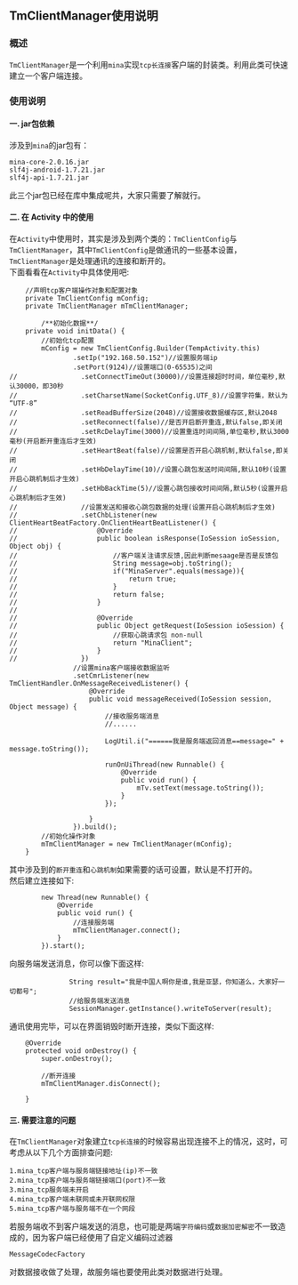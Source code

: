 ## TmClientManager使用说明

### 概述
`TmClientManager`是一个利用`mina`实现`tcp长连接`客户端的封装类。利用此类可快速建立一个客户端连接。

### 使用说明
#### 一. jar包依赖
涉及到`mina`的jar包有：
```
mina-core-2.0.16.jar
slf4j-android-1.7.21.jar
slf4j-api-1.7.21.jar
```
此三个jar包已经在库中集成呢共，大家只需要了解就行。
#### 二. 在 Activity 中的使用
在`Activity`中使用时，其实是涉及到两个类的：`TmClientConfig`与`TmClientManager`，其中`TmClientConfig`是做通讯的一些基本设置，`TmClientManager`是处理通讯的连接和断开的。  
下面看看在`Activity`中具体使用吧:
```
    //声明tcp客户端操作对象和配置对象
    private TmClientConfig mConfig;
    private TmClientManager mTmClientManager;
    
        /**初始化数据**/
    private void initData() {
        //初始化tcp配置
        mConfig = new TmClientConfig.Builder(TempActivity.this)
                .setIp("192.168.50.152")//设置服务端ip
                .setPort(9124)//设置端口(0-65535)之间
//                .setConnectTimeOut(30000)//设置连接超时时间，单位毫秒,默认30000，即30秒
//                .setCharsetName(SocketConfig.UTF_8)//设置字符集，默认为 “UTF-8”
//                .setReadBufferSize(2048)//设置接收数据缓存区,默认2048
//                .setReconnect(false)//是否开启断开重连,默认false,即关闭
//                .setRcDelayTime(3000)//设置重连时间间隔,单位毫秒,默认3000毫秒(开启断开重连后才生效)
//                .setHeartBeat(false)//设置是否开启心跳机制,默认false,即关闭
//                .setHbDelayTime(10)//设置心跳包发送时间间隔,默认10秒(设置开启心跳机制后才生效)
//                .setHbBackTime(5)//设置心跳包接收时间间隔,默认5秒(设置开启心跳机制后才生效)
//                //设置发送和接收心跳包数据的处理(设置开启心跳机制后才生效)
//                .setChbListener(new ClientHeartBeatFactory.OnClientHeartBeatListener() {
//                    @Override
//                    public boolean isResponse(IoSession ioSession, Object obj) {
//                        //客户端关注请求反馈,因此判断mesaage是否是反馈包
//                        String message=obj.toString();
//                        if("MinaServer".equals(message)){
//                            return true;
//                        }
//                        return false;
//                    }
//
//                    @Override
//                    public Object getRequest(IoSession ioSession) {
//                        //获取心跳请求包 non-null
//                        return "MinaClient";
//                    }
//                })
                //设置mina客户端接收数据监听
                .setCmrListener(new TmClientHandler.OnMessageReceivedListener() {
                    @Override
                    public void messageReceived(IoSession session, Object message) {
                        //接收服务端消息
                        //......

                        LogUtil.i("======我是服务端返回消息==message=" + message.toString());

                        runOnUiThread(new Runnable() {
                            @Override
                            public void run() {
                                mTv.setText(message.toString());
                            }
                        });

                    }
                }).build();
        //初始化操作对象
        mTmClientManager = new TmClientManager(mConfig);
    }
```
其中涉及到的`断开重连`和`心跳机制`如果需要的话可设置，默认是不打开的。   
然后建立连接如下:
```
        new Thread(new Runnable() {
            @Override
            public void run() {
                //连接服务端
                mTmClientManager.connect();
            }
        }).start();
```
向服务端发送消息，你可以像下面这样:
```
               String result="我是中国人啊你是谁,我是亚瑟，你知道么，大家好一切都号";
               //给服务端发送消息
               SessionManager.getInstance().writeToServer(result);
```
通讯使用完毕，可以在界面销毁时断开连接，类似下面这样:
```
    @Override
    protected void onDestroy() {
        super.onDestroy();

        //断开连接
        mTmClientManager.disConnect();

    }
```
#### 三. 需要注意的问题
在`TmClientManager`对象建立`tcp长连接`的时候容易出现连接不上的情况，这时，可考虑从以下几个方面排查问题:
```
1.mina_tcp客户端与服务端链接地址(ip)不一致
2.mina_tcp客户端与服务端链接端口(port)不一致
3.mina_tcp服务端未开启
4.mina_tcp客户端未联网或未开联网权限
5.mina_tcp客户端与服务端不在一个网段
```
若服务端收不到客户端发送的消息，也可能是两端`字符编码`或`数据加密解密`不一致造成的，因为客户端已经使用了自定义编码过滤器
```
MessageCodecFactory
```
对数据接收做了处理，故服务端也要使用此类对数据进行处理。
